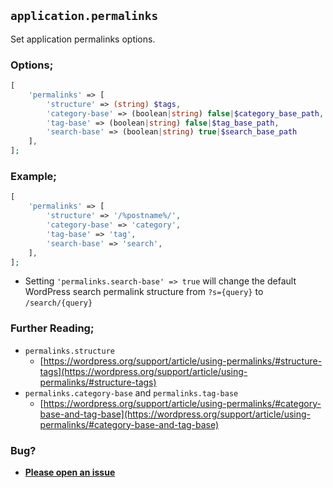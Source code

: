 ## `application.permalinks`

Set application permalinks options.

### Options;

```php
[
    'permalinks' => [
        'structure' => (string) $tags,
        'category-base' => (boolean|string) false|$category_base_path,
        'tag-base' => (boolean|string) false|$tag_base_path,
        'search-base' => (boolean|string) true|$search_base_path
    ],
];
```

### Example;

```php
[
    'permalinks' => [
        'structure' => '/%postname%/',
        'category-base' => 'category',
        'tag-base' => 'tag',
        'search-base' => 'search',
    ],
];
```

* Setting `'permalinks.search-base' => true` will change the default WordPress search permalink structure from `?s={query}` to `/search/{query}`

### Further Reading;

* `permalinks.structure`
    * [https://wordpress.org/support/article/using-permalinks/#structure-tags](https://wordpress.org/support/article/using-permalinks/#structure-tags)
* `permalinks.category-base` and `permalinks.tag-base`
    * [https://wordpress.org/support/article/using-permalinks/#category-base-and-tag-base](https://wordpress.org/support/article/using-permalinks/#category-base-and-tag-base)

### Bug?

* **[Please open an issue](https://github.com/soberwp/intervention/issues/new?title=[application.permalinks]&labels=bug&assignees=darrenjacoby)**